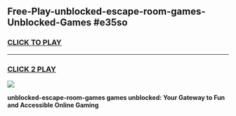 
## Free-Play-unblocked-escape-room-games-Unblocked-Games #e35so
<h3>
<a href="https://news.freeplayer.one?title=unblocked-escape-room-games&ref=8M">CLICK TO PLAY</a></h3>
<hr>

<h3>
<a href="https://news.freeplayer.one?title=unblocked-escape-room-games&ref=8M">CLICK 2 PLAY</a>
  
</h3>

<a href="https://news.freeplayer.one?title=unblocked-escape-room-games&ref=8M"><img src="https://clearcache.store/games.png"></a>


**unblocked-escape-room-games games unblocked: Your Gateway to Fun and Accessible Online Gaming**
